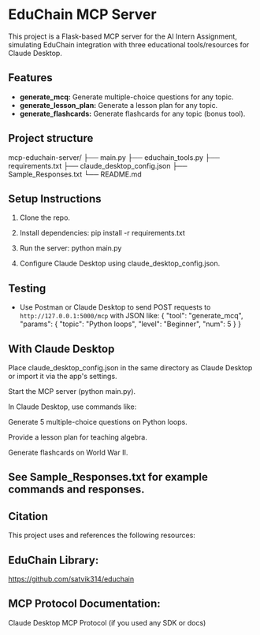 # EduChain MCP Server 

This project is a Flask-based MCP server for the AI Intern Assignment, simulating EduChain integration with three educational tools/resources for Claude Desktop.

## Features

- **generate_mcq:** Generate multiple-choice questions for any topic.
- **generate_lesson_plan:** Generate a lesson plan for any topic.
- **generate_flashcards:** Generate flashcards for any topic (bonus tool).

## Project structure
 mcp-educhain-server/
├── main.py
├── educhain_tools.py
├── requirements.txt
├── claude_desktop_config.json
├── Sample_Responses.txt
└── README.md



## Setup Instructions

1. Clone the repo.

2. Install dependencies:
   pip install -r requirements.txt

3. Run the server:
   python main.py

4. Configure Claude Desktop using claude_desktop_config.json.

## Testing
- Use Postman or Claude Desktop to send POST requests to `http://127.0.0.1:5000/mcp` with JSON like:
{
  "tool": "generate_mcq",
  "params": {
    "topic": "Python loops",
    "level": "Beginner",
    "num": 5
  }
}
## With Claude Desktop
Place claude_desktop_config.json in the same directory as Claude Desktop or import it via the app's settings.

Start the MCP server (python main.py).

In Claude Desktop, use commands like:

Generate 5 multiple-choice questions on Python loops.

Provide a lesson plan for teaching algebra.

Generate flashcards on World War II.

## See Sample_Responses.txt for example commands and responses.

## Citation
This project uses and references the following resources:

## EduChain Library:
https://github.com/satvik314/educhain

## MCP Protocol Documentation:
Claude Desktop MCP Protocol (if you used any SDK or docs)
